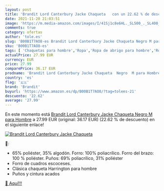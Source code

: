 ```yaml
---
layout: post
title: 'Brandit Lord Canterbury Jacke Chaqueta   con un 22.62 % de descuento'
date: 2021-11-20 21:03:51
image: 'https://m.media-amazon.com/images/I/41Sj1c8e6HL._SL500_._SL400_.jpg'
comments: true
category: ofertas
author: 'tole.es'
slug: 'B00B1T7AO8-es Brandit Lord Canterbury Jacke Chaqueta Negro M para Hombre'
sku: 'B00B1T7AO8-es'
tags: [ 'Chaquetas para hombre','Ropa','Ropa de abrigo para hombre','Ropa para hombre','brandit','chaqueta', ]
actualPrice: 27.99 EUR
currency: EUR
price: 27.99
comparePrice: 36.17 EUR
prodname: 'Brandit Lord Canterbury Jacke Chaqueta  Negro  M para Hombre'
country: 'es'
flag: '🇪🇸'
brand: 'Brandit'
buyurl: 'https://www.amazon.es/dp/B00B1T7AO8/?tag=tolees-21'
descuento: '22.62'
average: '27.99'
---
```


En este momento está [Brandit Lord Canterbury Jacke Chaqueta  Negro  M para Hombre](https://www.amazon.es/dp/B00B1T7AO8/?tag=tolees-21) a 27.99 EUR (original: 36.17 EUR) (22.62 %  de descuento) en el siguiente enlace!

[![Brandit Lord Canterbury Jacke Chaqueta  ](https://m.media-amazon.com/images/I/41Sj1c8e6HL._SL500_._SL400_.jpg)](https://www.amazon.es/dp/B00B1T7AO8/?tag=tolees-21)

🔎:

- 65% poliéster, 35% algodón. Forro: 100% poliacrílico. Forro del brazo: 100 % poliéster. Puños: 69% poliacrílico, 31% poliéster
- Forro de cuadros escoceses.
- Clásica chaqueta Harrington para hombre
- Puños y cintura acados

[🛒 Aquí!!!](https://www.amazon.es/dp/B00B1T7AO8/?tag=tolees-21)
